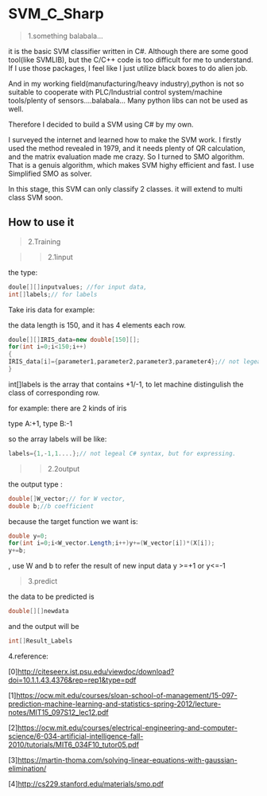 # SVM_C_Sharp
>1.something balabala...

it is the basic SVM classifier written in C#. 
Although there are some good tool(like SVMLIB), but the C/C++ code is too difficult for me to understand.
If I use those packages, I feel like I just utilize black boxes to do alien job. 

And in my working field(manufacturing/heavy industry),python is not so suitable to cooperate with PLC/Industrial control system/machine tools/plenty of sensors....balabala... Many python libs can not be used as well.

Therefore I decided to build a SVM using C# by my own. 

I surveyed the internet and learned how to make the SVM work. I firstly used the method revealed in 1979, and it needs plenty of QR calculation, and the matrix evaluation made me crazy. So I turned to SMO algorithm. That is a genuis algorithm, which makes SVM highy efficient and fast. I use Simplified SMO as solver.

In this stage, this SVM can only classify 2 classes. it will extend to multi class SVM soon.

## How to use it  
>2.Training

>>2.1input  

the type:
``` csharp 
doule[][]inputvalues; //for input data, 
int[]labels;// for labels
```

Take iris data for example:

the data length is 150, and it has 4 elements each row.


``` csharp
doule[][]IRIS_data=new double[150][];
for(int i=0;i<150;i++)
{
IRIS_data[i]={parameter1,parameter2,parameter3,parameter4};// not legeal C# syntax, but for expressing.
}
```

int[]labels is the array that contains +1/-1, to let machine distingulish the class of corresponding row.

for example: there are 2 kinds of iris

type A:+1, type B:-1

so the array labels will be like: 

```csharp
labels={1,-1,1....};// not legeal C# syntax, but for expressing.
```
>>2.2output

the output type :
```csharp
double[]W_vector;// for W vector, 
double b;//b coefficient
```
because the target function we want is: 
```csharp
double y=0;
for(int i=0;i<W_vector.Length;i++)y+=(W_vector[i])*(X[i]);
y+=b;
```
, use W and b to refer the result of new input data y >=+1 or y<=-1

>3.predict

the data to be predicted is 
```csharp
double[][]newdata
```
and the output will be
```csharp
int[]Result_Labels
```
4.reference:

[0]http://citeseerx.ist.psu.edu/viewdoc/download?doi=10.1.1.43.4376&rep=rep1&type=pdf

[1]https://ocw.mit.edu/courses/sloan-school-of-management/15-097-prediction-machine-learning-and-statistics-spring-2012/lecture-notes/MIT15_097S12_lec12.pdf

[2]https://ocw.mit.edu/courses/electrical-engineering-and-computer-science/6-034-artificial-intelligence-fall-2010/tutorials/MIT6_034F10_tutor05.pdf

[3]https://martin-thoma.com/solving-linear-equations-with-gaussian-elimination/

[4]http://cs229.stanford.edu/materials/smo.pdf
